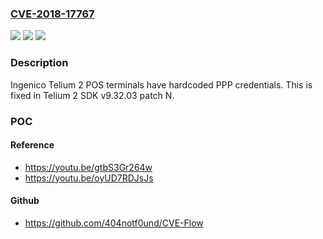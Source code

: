 ### [CVE-2018-17767](https://cve.mitre.org/cgi-bin/cvename.cgi?name=CVE-2018-17767)
![](https://img.shields.io/static/v1?label=Product&message=n%2Fa&color=blue)
![](https://img.shields.io/static/v1?label=Version&message=n%2Fa&color=blue)
![](https://img.shields.io/static/v1?label=Vulnerability&message=n%2Fa&color=brighgreen)

### Description

Ingenico Telium 2 POS terminals have hardcoded PPP credentials. This is fixed in Telium 2 SDK v9.32.03 patch N.

### POC

#### Reference
- https://youtu.be/gtbS3Gr264w
- https://youtu.be/oyUD7RDJsJs

#### Github
- https://github.com/404notf0und/CVE-Flow

